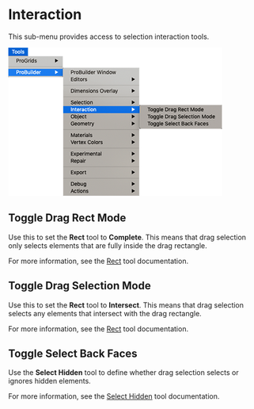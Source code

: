 # Interaction

This sub-menu provides access to selection interaction tools.

![Tools > ProBuilder > Interaction menu](images/menu-interaction.png)

## Toggle Drag Rect Mode

Use this to set the **Rect** tool to **Complete**. This means that drag selection only selects elements that are fully inside the drag rectangle.

For more information, see the [Rect](Selection_Rect_Intersect.md) tool documentation.

## Toggle Drag Selection Mode

Use this to set the **Rect** tool to **Intersect**. This means that drag selection selects any elements that intersect with the drag rectangle.

For more information, see the [Rect](Selection_Rect_Intersect.md) tool documentation.

## Toggle Select Back Faces

Use the **Select Hidden** tool to define whether drag selection selects or ignores hidden elements.  

For more information, see the [Select Hidden](Selection_SelectHidden.md) tool documentation.

